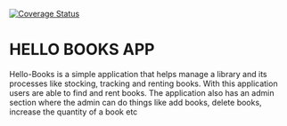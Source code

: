[![Coverage Status](https://coveralls.io/repos/github/Nerldy/hello_books_REST_API/badge.svg)](https://coveralls.io/github/Nerldy/hello_books_REST_API)

# HELLO BOOKS APP
Hello-Books is a simple application that helps manage a library and its processes like stocking, tracking and renting books. With this application users are able to find and rent books. The application also has an admin section where the admin can do things like add books, delete books, increase the quantity of a book etc